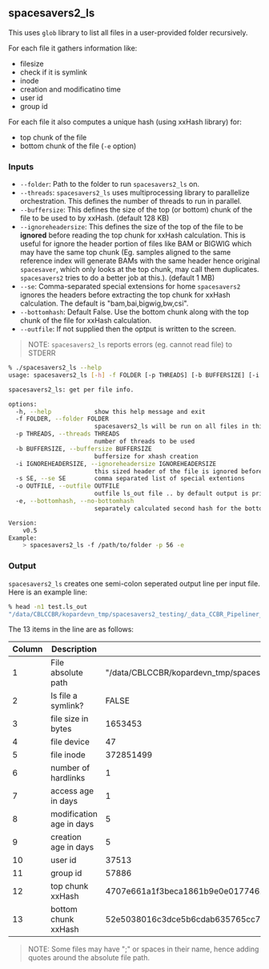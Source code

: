 ## spacesavers2_ls

This uses `glob` library to list all files in a user-provided folder recursively. 

For each file it gathers information like:
 - filesize
 - check if it is symlink
 - inode
 - creation and modificatino time
 - user id
 - group id

For each file it also computes a unique hash (using xxHash library) for:
 - top chunk of the file
 - bottom chunk of the file (`-e` option)

### Inputs
 - `--folder`: Path to the folder to run `spacesavers2_ls` on.
 - `--threads`: `spacesavers2_ls` uses multiprocessing library to parallelize orchestration. This defines the number of threads to run in parallel.
 - `--buffersize`: This defines the size of the top (or bottom) chunk of the file to be used to by xxHash. (default 128 KB)
 - `--ignoreheadersize`: This defines the size of the top of the file to be **ignored** before reading the top chunk for xxHash calculation. This is useful for ignore the header portion of files like BAM or BIGWIG which may have the same top chunk (Eg. samples aligned to the same reference index will generate BAMs with the same header hence original `spacesaver`, which only looks at the top chunk, may call them duplicates. `spacesavers2` tries to do a better job at this.). (default 1 MB)
 - `--se`: Comma-separated special extensions for home `spacesavers2` ignores the headers before extracting the top chunk for xxHash calculation. The default is "bam,bai,bigwig,bw,csi".
 - `--bottomhash`: Default False. Use the bottom chunk along with the top chunk of the file for xxHash calculation.
 - `--outfile`: If not supplied then the optput is written to the screen.

> NOTE: `spacesavers2_ls` reports errors (eg. cannot read file) to STDERR

```bash
% ./spacesavers2_ls --help
usage: spacesavers2_ls [-h] -f FOLDER [-p THREADS] [-b BUFFERSIZE] [-i IGNOREHEADERSIZE] [-s SE] [-o OUTFILE] [-e | --bottomhash | --no-bottomhash]

spacesavers2_ls: get per file info.

options:
  -h, --help            show this help message and exit
  -f FOLDER, --folder FOLDER
                        spacesavers2_ls will be run on all files in this folder and its subfolders
  -p THREADS, --threads THREADS
                        number of threads to be used
  -b BUFFERSIZE, --buffersize BUFFERSIZE
                        buffersize for xhash creation
  -i IGNOREHEADERSIZE, --ignoreheadersize IGNOREHEADERSIZE
                        this sized header of the file is ignored before extracting buffer of buffersize for xhash creation (only for special extension files)
  -s SE, --se SE        comma separated list of special extentions
  -o OUTFILE, --outfile OUTFILE
                        outfile ls_out file .. by default output is printed to screen
  -e, --bottomhash, --no-bottomhash
                        separately calculated second hash for the bottom/end of the file.

Version:
    v0.5
Example:
    > spacesavers2_ls -f /path/to/folder -p 56 -e
```

### Output

`spacesavers2_ls` creates one semi-colon seperated output line per input file. Here is an example line:

```bash
% head -n1 test.ls_out
"/data/CBLCCBR/kopardevn_tmp/spacesavers2_testing/_data_CCBR_Pipeliner_db_PipeDB_Indices.ls.old";False;1653453;47;372851499;1;1;5;5;37513;57886;4707e661a1f3beca1861b9e0e0177461;52e5038016c3dce5b6cdab635765cc79;
```
The 13 items in the line are as follows:


| Column | Description              | Example                                                                                        |
| ------ | ------------------------ | ---------------------------------------------------------------------------------------------- |
| 1      | File absolute path       | "/data/CBLCCBR/kopardevn_tmp/spacesavers2_testing/_data_CCBR_Pipeliner_db_PipeDB_Indices.ls.old" |
| 2      | Is file a symlink?       | FALSE                                                                                          |
| 3      | file size in bytes       | 1653453                                                                                        |
| 4      | file device              | 47                                                                                             |
| 5      | file inode               | 372851499                                                                                      |
| 6      | number of hardlinks      | 1                                                                                              |
| 7      | access age in days       | 1                                                                                              |
| 8      | modification age in days | 5                                                                                              |
| 9      | creation age in days     | 5                                                                                              |
| 10     | user id                  | 37513                                                                                          |
| 11     | group id                 | 57886                                                                                          |
| 12     | top chunk xxHash         | 4707e661a1f3beca1861b9e0e0177461                                                               |
| 13     | bottom chunk xxHash      | 52e5038016c3dce5b6cdab635765cc79                                                               |

> NOTE: Some files may have ";" or spaces in their name, hence adding quotes around the absolute file path.